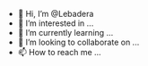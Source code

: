 - 👋 Hi, I’m @Lebadera
- 👀 I’m interested in ...
- 🌱 I’m currently learning ...
- 💞️ I’m looking to collaborate on ...
- 📫 How to reach me ...

<!---
Lebadera/Lebadera is a ✨ special ✨ repository because its `README.md` (this file) appears on your GitHub profile.
You can click the Preview link to take a look at your changes.
--->

